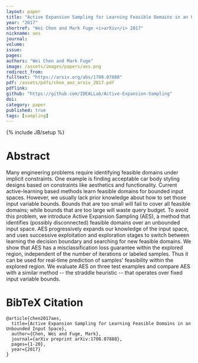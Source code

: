 ```yaml
---
layout: paper
title: "Active Expansion Sampling for Learning Feasible Domains in an Unbounded Input Space"
year: "2017"
shortref: "Wei Chen and Mark Fuge <i>arXiv</i> 2017"
nickname: aes
journal: 
volume: 
issue: 
pages: 
authors: "Wei Chen and Mark Fuge"
image: /assets/images/papers/aes.png
redirect_from: 
fulltext: "https://arxiv.org/abs/1708.07888"
pdf: /assets/pdfs/chen_aes_arxiv_2017.pdf
pdflink: 
github: "https://github.com/IDEALLab/Active-Expansion-Sampling"
doi: 
category: paper
published: true
tags: [sampling]
---
```

{% include JB/setup %}

# Abstract 

Many engineering problems require identifying feasible domains under implicit constraints. One example is finding acceptable car body styling designs based on constraints like aesthetics and functionality. Current active-learning based methods learn feasible domains for bounded input spaces. However, we usually lack prior knowledge about how to set those input variable bounds. Bounds that are too small will fail to cover all feasible domains; while bounds that are too large will waste query budget. To avoid this problem, we introduce Active Expansion Sampling (AES), a method that identifies (possibly disconnected) feasible domains over an unbounded input space. AES progressively expands our knowledge of the input space, and uses successive exploitation and exploration stages to switch between learning the decision boundary and searching for new feasible domains. We show that AES has a misclassification loss guarantee within the explored region, independent of the number of iterations or labeled samples. Thus it can be used for real-time prediction of samples' feasibility within the explored region. We evaluate AES on three test examples and compare AES with a similar method -- the straddle heuristic -- that operates over fixed input variable bounds.


# BibTeX Citation

```
@article{chen2017aes,
  title={Active Expansion Sampling for Learning Feasible Domains in an Unbounded Input Space},
  author={Chen, Wei and Fuge, Mark},
  journal={arXiv preprint arXiv:1708.07888},
  pages={1-20},
  year={2017}
}
```
